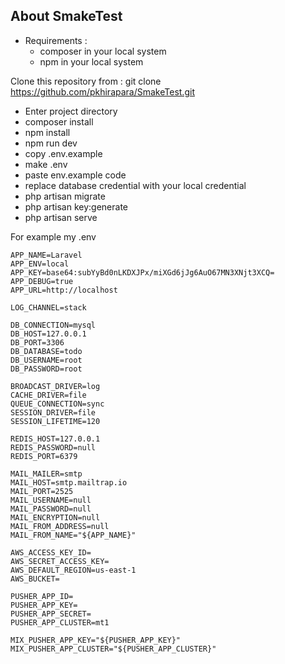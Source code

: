 ## About SmakeTest
- Requirements : 
  - composer in your local system
  - npm in your local system

Clone this repository from : git clone https://github.com/pkhirapara/SmakeTest.git

-   Enter project directory
-   composer install
-   npm install
-   npm run dev
-   copy .env.example
-   make .env
-   paste env.example code
-   replace database credential with your local credential
-   php artisan migrate
-   php artisan key:generate
-   php artisan serve

For example my .env

```
APP_NAME=Laravel
APP_ENV=local
APP_KEY=base64:subYyBd0nLKDXJPx/miXGd6jJg6AuO67MN3XNjt3XCQ=
APP_DEBUG=true
APP_URL=http://localhost

LOG_CHANNEL=stack

DB_CONNECTION=mysql
DB_HOST=127.0.0.1
DB_PORT=3306
DB_DATABASE=todo
DB_USERNAME=root
DB_PASSWORD=root

BROADCAST_DRIVER=log
CACHE_DRIVER=file
QUEUE_CONNECTION=sync
SESSION_DRIVER=file
SESSION_LIFETIME=120

REDIS_HOST=127.0.0.1
REDIS_PASSWORD=null
REDIS_PORT=6379

MAIL_MAILER=smtp
MAIL_HOST=smtp.mailtrap.io
MAIL_PORT=2525
MAIL_USERNAME=null
MAIL_PASSWORD=null
MAIL_ENCRYPTION=null
MAIL_FROM_ADDRESS=null
MAIL_FROM_NAME="${APP_NAME}"

AWS_ACCESS_KEY_ID=
AWS_SECRET_ACCESS_KEY=
AWS_DEFAULT_REGION=us-east-1
AWS_BUCKET=

PUSHER_APP_ID=
PUSHER_APP_KEY=
PUSHER_APP_SECRET=
PUSHER_APP_CLUSTER=mt1

MIX_PUSHER_APP_KEY="${PUSHER_APP_KEY}"
MIX_PUSHER_APP_CLUSTER="${PUSHER_APP_CLUSTER}"
```
